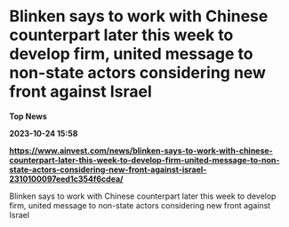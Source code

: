 # Blinken says to work with Chinese counterpart later this week to develop firm, united message to non-state actors considering new front against Israel
**Top News**

**2023-10-24 15:58**

**https://www.ainvest.com/news/blinken-says-to-work-with-chinese-counterpart-later-this-week-to-develop-firm-united-message-to-non-state-actors-considering-new-front-against-israel-2310100097eed1c354f6cdea/**

Blinken says to work with Chinese counterpart later this week to develop firm, united message to non-state actors considering new front against Israel